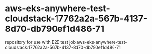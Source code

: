 # aws-eks-anywhere-test-cloudstack-17762a2a-567b-4137-8d70-db790ef1d486-71
repository for use with E2E test job aws-eks-anywhere-test-cloudstack:17762a2a-567b-4137-8d70-db790ef1d486-71
